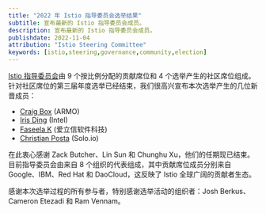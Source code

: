```yaml
---
title: "2022 年 Istio 指导委员会选举结果"
subtitle: 宣布最新的 Istio 指导委员会成员。
description: 宣布最新的 Istio 指导委员会成员。
publishdate: 2022-11-04
attribution: "Istio Steering Committee"
keywords: [istio,steering,governance,community,election]
---
```


[Istio 指导委员会](https://github.com/istio/community/blob/master/steering/README.md)由 9 个按比例分配的贡献席位和 4 个选举产生的社区席位组成。
针对社区席位的第三届年度选举已经结束，我们很高兴宣布本次选举产生的几位新晋成员：

- [Craig Box](https://github.com/istio/community/blob/master/steering/elections/2022/candidate-craigbox.md) (ARMO)
- [Iris Ding](https://github.com/istio/community/blob/master/steering/elections/2022/candidate-irisdingbj.md) (Intel)
- [Faseela K](https://github.com/istio/community/blob/master/steering/elections/2022/candidate-kfaseela.md) (爱立信软件科技)
- [Christian Posta](https://github.com/istio/community/blob/master/steering/elections/2022/candidate-ceposta.md) (Solo.io)

在此衷心感谢 Zack Butcher、Lin Sun 和 Chunghu Xu，他们的任期现已结束。
目前指导委员会由来自 8 个组织的代表组成，其中贡献席位成员分别来自 Google、IBM、Red Hat 和 DaoCloud，这反映了 Istio 全球广阔的贡献者生态。

感谢本次选举过程的所有参与者，特别感谢选举活动的组织者：Josh Berkus、Cameron Etezadi 和 Ram Vennam。
